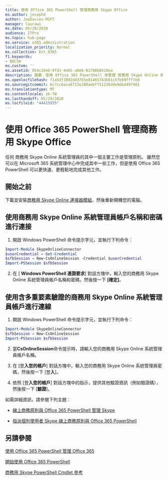 ```yaml
---
title: 使用 Office 365 PowerShell 管理商務用 Skype Office
ms.author: josephd
author: JoeDavies-MSFT
manager: laurawi
ms.date: 05/28/2018
audience: ITPro
ms.topic: hub-page
ms.service: o365-administration
localization_priority: Normal
ms.collection: Ent_O365
f1.keywords:
- NOCSH
ms.custom: ''
ms.assetid: 054c16e6-9fd1-4e85-a0e6-81788b8410ea
description: 摘要︰使用 Office 365 PowerShell 來管理 商務用 Skype Online 原則、每一使用者原則和會議的設定。
ms.openlocfilehash: f1a5df3802d43755e81465743b81c5fbb9fff7e0
ms.sourcegitcommit: 6c7cc6aca8713e280ae6ff51226dde9db4497401
ms.translationtype: MT
ms.contentlocale: zh-TW
ms.lasthandoff: 05/29/2020
ms.locfileid: "44415935"
---
```

# <a name="manage-skype-for-business-online-with-office-365-powershell"></a>使用 Office 365 PowerShell 管理商務用 Skype Office

任何 商務用 Skype Online 系統管理員的其中一個主要工作是管理原則。 雖然您可以在 Microsoft 365 系統管理中心中完成其中一些工作，但是使用 Office 365 PowerShell 可以更快速、更輕鬆地完成其他工作。 

## <a name="before-you-start"></a>開始之前

下載並安裝[商務用 Skype Online 連接器模組](https://www.microsoft.com/download/details.aspx?id=39366)，然後重新開機您的電腦。


## <a name="connect-using-a-skype-for-business-online-administrator-account-name-and-password"></a>使用商務用 Skype Online 系統管理員帳戶名稱和密碼進行連接

1. 開啟 Windows PowerShell 命令提示字元，並執行下列命令： 
    
  ```powershell
  Import-Module SkypeOnlineConnector
  $userCredential = Get-Credential
  $sfbSession = New-CsOnlineSession -Credential $userCredential
  Import-PSSession $sfbSession
  ```

2. 在 [ **Windows PowerShell 憑證要求**] 對話方塊中，輸入您的商務用 Skype Online 系統管理員帳戶名稱和密碼，然後按一下 **[確定]**。


## <a name="connect-using-a-skype-for-business-online-administrator-account-with-multi-factor-authentication"></a>使用含多重要素驗證的商務用 Skype Online 系統管理員帳戶進行連線

1. 開啟 Windows PowerShell 命令提示字元，並執行下列命令：

  ```powershell
  Import-Module SkypeOnlineConnector
  $sfbSession = New-CsOnlineSession
  Import-PSSession $sfbSession
  ```

2. 當**CsOnlineSession**命令提示時，請輸入您的商務用 Skype Online 系統管理員帳戶名稱。

3. 在 [登**入您的帳戶**] 對話方塊中，輸入您的商務用 Skype Online 系統管理員密碼，然後按一下 [登**入**]。

4. 依照 [登**入您的帳戶**] 對話方塊中的指示，提供其他驗證資訊（例如驗證碼），然後按一下 [**驗證**]。

如需詳細資訊，請參閱下列主題：
  
- [線上商務原則與 Office 365 PowerShell 管理 Skype](manage-skype-for-business-online-policies-with-office-365-powershell.md)
    
- [指派個別使用者 Skype 線上商務原則與 Office 365 PowerShell](assign-per-user-skype-for-business-online-policies-with-office-365-powershell.md)
    
## <a name="see-also"></a>另請參閱

[使用 Office 365 PowerShell 管理 Office 365](manage-office-365-with-office-365-powershell.md)
  
[開始使用 Office 365 PowerShell](getting-started-with-office-365-powershell.md)

[商務用 Skype PowerShell Cmdlet 參考](https://docs.microsoft.com/powershell/module/skype/?view=skype-ps)

